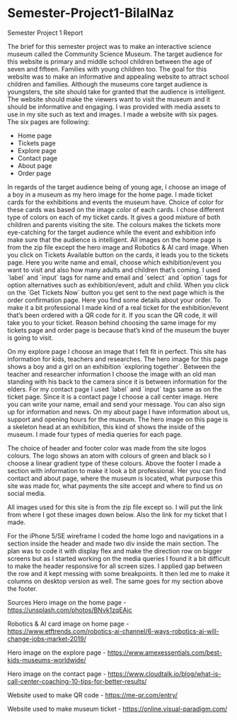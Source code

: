 # Semester-Project1-BilalNaz

Semester Project 1 Report

The brief for this semester project was to make an interactive science museum called the Community Science Museum. The target audience for this website is primary and middle school children between the age of seven and fifteen. Families with young children too. The goal for this website was to make an informative and appealing website to attract school children and families. Although the museums core target audience is youngsters, the site should take for granted that the audience is intelligent. The website should make the viewers want to visit the museum and it should be informative and engaging.
I was provided with media assets to use in my site such as text and images. I made a website with six pages. The six pages are following:
- Home page
- Tickets page
- Explore page
- Contact page
- About page
- Order page

In regards of the target audience being of young age, I choose an image of a boy in a museum as my hero image for the home page. I made ticket cards for the exhibitions and events the museum have. Choice of color for these cards was based on the image color of each cards. I chose different type of colors on each of my ticket cards. It gives a good mixture of both children and parents visiting the site. The colours makes the tickets more eye-catching for the target audience while the event and exhibition info make sure that the audience is intelligent. All images on the home page is from the zip file except the hero image and Robotics & AI card image. When you click on Tickets Available button on the cards, it leads you to the tickets page. Here you write name and email, choose which exhibition/event you want to visit and also how many adults and children that’s coming. I used ´label´ and ´input´ tags for name and email and ´select´ and ´option´ tags for option alternatives such as exhibition/event, adult and child. When you click on the ´Get Tickets Now´ button you get sent to the next page which is the order confirmation page. Here you find some details about your order. To make it a bit professional I made kind of a real ticket for the exhibition/event that’s been ordered with a QR code for it. If you scan the QR code, it will take you to your ticket. Reason behind choosing the same image for my tickets page and order page is because that’s kind of the museum the buyer is going to visit.

On my explore page I choose an image that I felt fit in perfect. This site has information for kids, teachers and researches. The hero image for this page shows a boy and a girl on an exhibition ´exploring together´. Between the teacher and researcher information I choose the image with an old man standing with his back to the camera since it is between information for the elders.
For my contact page I used ´label´ and ´input´ tags same as on the ticket page. Since it is a contact page I choose a call center image. Here you can write your name, email and send your message. You can also sign up for information and news.
On my about page I have information about us, support and opening hours for the museum. The hero image on this page is a skeleton head at an exhibition, this kind of shows the inside of the museum.
I made four types of media queries for each page.

The choice of header and footer color was made from the site logos colours. The logo shows an atom with colours of green and black so I choose a linear gradient type of these colours. Above the footer I made a section with information to make it look a bit professional. Her you can find contact and about page, where the museum is located, what purpose this site was made for, what payments the site accept and where to find us on social media.

All images used for this site is from the zip file except so. I will put the link from where I got these images down below. Also the link for my ticket that I made.

For the iPhone 5/SE wireframe I coded the home logo and navigations in a section inside the header and made two div inside the main section. The plan was to code it with display flex and make the direction row on bigger screens but as I started working on the media queries I found it a bit difficult to make the header responsive for all screen sizes. I applied gap between the row and it kept messing with some breakpoints. It then led me to make it columns on desktop version as well. The same goes for my section above the footer.

Sources
Hero image on the home page - https://unsplash.com/photos/BNvk1zqEAjc

Robotics & AI card image on home page - https://www.etftrends.com/robotics-ai-channel/6-ways-robotics-ai-will-change-jobs-market-2019/

Hero image on the explore page - https://www.amexessentials.com/best-kids-museums-worldwide/

Hero image on the contact page - https://www.cloudtalk.io/blog/what-is-call-center-coaching-10-tips-for-better-results/

Website used to make QR code - https://me-qr.com/entry/

Website used to make museum ticket - https://online.visual-paradigm.com/
